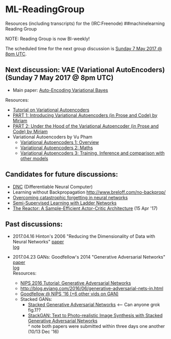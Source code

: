 # ML-ReadingGroup

Resources (including transcripts) for the (IRC:Freenode) ##machinelearning Reading Group 

NOTE: Reading Group is now BI-weekly!

<!-- Short URL: https://j.mp/ML-ReadingGrp -->

The scheduled time for the next group discussion is [Sunday 7 May 2017 @ 8pm UTC](https://www.wolframalpha.com/input/?i=next+Sunday+8+pm+UTC).


## Next discussion: VAE (Variational AutoEncoders) (Sunday 7 May 2017 @ 8pm UTC)
* Main paper: [Auto-Encoding Variational Bayes](https://arxiv.org/abs/1312.6114)  

Resources:
* [Tutorial on Variational Autoencoders](https://arxiv.org/abs/1606.05908)  
* [PART 1: Introducing Variational Autoencoders (in Prose and Code) by Miriam](http://blog.fastforwardlabs.com/2016/08/12/introducing-variational-autoencoders-in-prose-and.html)  
* [PART 2: Under the Hood of the Variational Autoencoder (in Prose and Code) by Miriam](http://blog.fastforwardlabs.com/2016/08/22/under-the-hood-of-the-variational-autoencoder-in.html)
* Variational Autoencoders by Vu Pham
  * [Variational Autoencoders 1: Overview](https://phvu.net/2017/02/26/variational-autoencoders-1-overview/)
  * [Variational Autoencoders 2: Maths](https://phvu.net/2017/04/02/variational-autoencoders-2-maths/)
  * [Variational Autoencoders 3: Training, Inference and comparison with other models](https://phvu.net/2017/04/02/variational-autoencoders-3-training-inference-and-comparison-with-other-models/)

## Candidates for future discussions:
* [DNC](https://github.com/deepmind/dnc) (Differentiable Neural Computer)
* Learning without Backpropagation http://www.breloff.com/no-backprop/
* [Overcoming catastrophic forgetting in neural networks](https://arxiv.org/abs/1612.00796)
* [Semi-Supervised Learning with Ladder Networks](https://arxiv.org/abs/1507.02672)
* [The Reactor: A Sample-Efficient Actor-Critic Architecture](https://arxiv.org/abs/1704.04651) (15 Apr '17)

## Past discussions:
* 2017.04.16 Hinton's 2006 "Reducing the Dimensionality of Data with Neural Networks" [paper](https://www.cs.toronto.edu/~hinton/science.pdf)  
  [log](logs/2017.04.16)  

* 2017.04.23 GANs: Goodfellow's 2014 "Generative Adversarial Networks" [paper](https://arxiv.org/abs/1406.2661)  
  [log](logs/2017.04.23)  
  Resources:
     - [NIPS 2016 Tutorial: Generative Adversarial Networks](https://arxiv.org/abs/1701.00160)
     - http://blog.evjang.com/2016/06/generative-adversarial-nets-in.html
     - [Goodfellow @ NIPS '16 (+6 other vids on GAN)](https://www.youtube.com/watch?v=RvgYvHyT15E&list=PLJscN9YDD1buxCitmej1pjJkR5PMhenTF)     
     - Stacked GANs:  
        - [Stacked Generative Adversarial Networks](https://arxiv.org/abs/1612.04357) <-- Can anyone grok fig.1??  
        - [StackGAN: Text to Photo-realistic Image Synthesis with Stacked Generative Adversarial Networks](https://arxiv.org/abs/1612.03242)  
        ^ note both papers were submitted within three days one another (10/13 Dec '16)  

